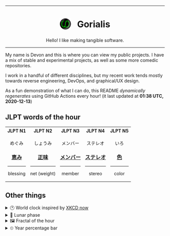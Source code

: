 ***

<h1 align="center">
<sub>
    <img src="readme/resources/avatar.png" height="36">
</sub>
&nbsp;
Gorialis
</h1>
<p align="center">
Hello! I like making tangible software.
</p>

***

My name is Devon and this is where you can view my public projects. I have a mix of stable and experimental projects, as well as some more comedic repositories.

I work in a handful of different disciplines, but my recent work tends mostly towards reverse engineering, DevOps, and graphical/UX design.

As a fun demonstration of what I can do, this README *dynamically regenerates* using GitHub Actions every hour! (it last updated at **01:38 UTC, 2020-12-13**)

<h2>JLPT words of the hour</h2>
<table>
    <tr>
        <th>JLPT N1</th>
        <th>JLPT N2</th>
        <th>JLPT N3</th>
        <th>JLPT N4</th>
        <th>JLPT N5</th>
    </tr>
    <tr>
        <td>
            <p align="center">めぐみ</p>
            <h3 align="center"><b><a href="https://jisho.org/search/%E6%81%B5%E3%81%BF">恵み</a></b></h3>
            <hr>
            <p align="center">blessing</p>
        </td>
        <td>
            <p align="center">しょうみ</p>
            <h3 align="center"><b><a href="https://jisho.org/search/%E6%AD%A3%E5%91%B3">正味</a></b></h3>
            <hr>
            <p align="center">net (weight)</p>
        </td>
        <td>
            <p align="center">メンバー</p>
            <h3 align="center"><b><a href="https://jisho.org/search/%E3%83%A1%E3%83%B3%E3%83%90%E3%83%BC">メンバー</a></b></h3>
            <hr>
            <p align="center">member</p>
        </td>
        <td>
            <p align="center">ステレオ</p>
            <h3 align="center"><b><a href="https://jisho.org/search/%E3%82%B9%E3%83%86%E3%83%AC%E3%82%AA">ステレオ</a></b></h3>
            <hr>
            <p align="center">stereo</p>
        </td>
        <td>
            <p align="center">いろ</p>
            <h3 align="center"><b><a href="https://jisho.org/search/%E8%89%B2">色</a></b></h3>
            <hr>
            <p align="center">color</p>
        </td>
    </tr>
</table>

<h2>Other things</h2>
<details>
<summary>🕐  World clock inspired by <a href="https://xkcd.com/now">XKCD now</a></summary>

> <img src="generated/now.png" width="512">

</details>
<details>
<summary>🌙 Lunar phase</summary>

The moon is approximately 96.59% through its phase ().

</details>
<details>
<summary>&#x1f5bc; Fractal of the hour</summary>

> <img src="generated/fractal.png" width="512">

</details>
<details>
<summary>&#x23f2; Year percentage bar</summary>
<pre><code>2020 [██████████████████▁▁] 94.83%</code></pre>
</details>
